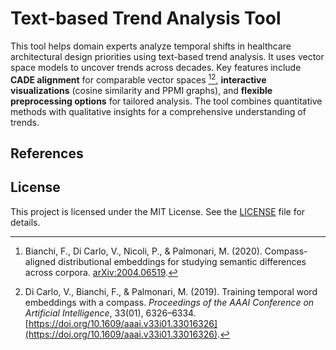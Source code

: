 # Text-based Trend Analysis Tool

This tool helps domain experts analyze temporal shifts in healthcare architectural design priorities using text-based trend analysis. It uses vector space models to uncover trends across decades. Key features include **CADE alignment** for comparable vector spaces [^1][^2], **interactive visualizations** (cosine similarity and PPMI graphs), and **flexible preprocessing options** for tailored analysis. The tool combines quantitative methods with qualitative insights for a comprehensive understanding of trends.

## References

[^1]: Bianchi, F., Di Carlo, V., Nicoli, P., & Palmonari, M. (2020). Compass-aligned distributional embeddings for studying semantic differences across corpora. [arXiv:2004.06519](https://arxiv.org/abs/2004.06519).

[^2]: Di Carlo, V., Bianchi, F., & Palmonari, M. (2019). Training temporal word embeddings with a compass. *Proceedings of the AAAI Conference on Artificial Intelligence*, 33(01), 6326–6334. [https://doi.org/10.1609/aaai.v33i01.33016326](https://doi.org/10.1609/aaai.v33i01.33016326).

## License

This project is licensed under the MIT License. See the [LICENSE](LICENSE) file for details.
